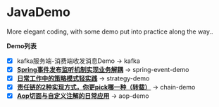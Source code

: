 # JavaDemo
More elegant coding, with some demo put into practice along the way..

**Demo列表**
- [x] kafka服务端-消费端收发消息Demo -> kafka
- [x] **[Spring事件发布监听机制实现业务解耦](http://xuyk.top/posts/spring-event.html)** -> spring-event-demo
- [x] **[日常工作中的策略模式轻实践](http://xuyk.top/posts/strategy-pattern.html)** -> strategy-demo
- [x] **[责任链的2种实现方式，你更pick哪一种（转载）](https://zhuanlan.zhihu.com/p/149723869)** -> chain-demo
- [x] **[Aop切面与自定义注解的日常应用](http://xuyk.top/posts/aop.html)** -> aop-demo
